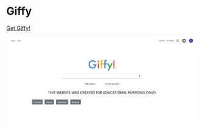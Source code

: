 # Giffy

[Get Giffy!](https://dkayucf.github.io/Giffy/)

 
 
![alt text](https://github.com/dkayucf/giffy/blob/master/assets/images/screenshot.png?raw=true "Giffy")
